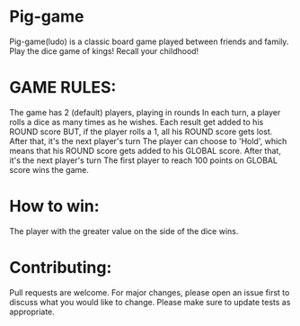 # Pig-game
Pig-game(ludo) is a classic board game played between friends and family. Play the dice game of kings! Recall your childhood!

# GAME RULES:
The game has 2 (default) players, playing in rounds
In each turn, a player rolls a dice as many times as he wishes. Each result get added to his ROUND score
BUT, if the player rolls a 1, all his ROUND score gets lost. After that, it's the next player's turn
The player can choose to 'Hold', which means that his ROUND score gets added to his GLOBAL score. After that, it's the next player's turn
The first player to reach 100 points on GLOBAL score wins the game.

# How to win:
The player with the greater value on the side of the dice wins.

# Contributing:
Pull requests are welcome. For major changes, please open an issue first to discuss what you would like to change. Please make sure to update tests as appropriate.
